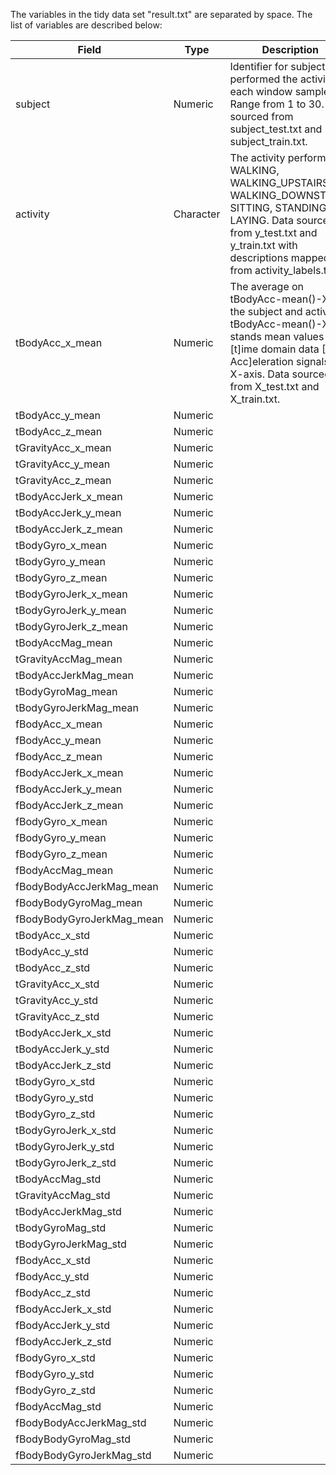 The variables in the tidy data set "result.txt" are separated by space.  The list of variables are described below:

Field|Type|Description
-----|----|-----------
subject|Numeric|Identifier for subject who performed the activity for each window sample.  Range from 1 to 30.  Data sourced from subject\_test.txt and subject\_train.txt.
activity|Character|The activity performed: WALKING, WALKING\_UPSTAIRS, WALKING\_DOWNSTAIRS, SITTING, STANDING, LAYING.  Data sourced from y\_test.txt and y\_train.txt with descriptions mapped from activity_labels.txt
tBodyAcc\_x\_mean|Numeric|The average on tBodyAcc-mean()-X for the subject and activity.  tBodyAcc-mean()-X stands mean values of [t]ime domain data [Body Acc]eleration signals in X-axis.  Data sourced from X\_test.txt and X\_train.txt. |
tBodyAcc\_y\_mean|Numeric||
tBodyAcc\_z\_mean|Numeric||
tGravityAcc\_x\_mean|Numeric||
tGravityAcc\_y\_mean|Numeric||
tGravityAcc\_z\_mean|Numeric||
tBodyAccJerk\_x\_mean|Numeric||
tBodyAccJerk\_y\_mean|Numeric||
tBodyAccJerk\_z\_mean|Numeric||
tBodyGyro\_x\_mean|Numeric||
tBodyGyro\_y\_mean|Numeric||
tBodyGyro\_z\_mean|Numeric||
tBodyGyroJerk\_x\_mean|Numeric||
tBodyGyroJerk\_y\_mean|Numeric||
tBodyGyroJerk\_z\_mean|Numeric||
tBodyAccMag\_mean|Numeric||
tGravityAccMag\_mean|Numeric||
tBodyAccJerkMag\_mean|Numeric||
tBodyGyroMag\_mean|Numeric||
tBodyGyroJerkMag\_mean|Numeric||
fBodyAcc\_x\_mean|Numeric||
fBodyAcc\_y\_mean|Numeric||
fBodyAcc\_z\_mean|Numeric||
fBodyAccJerk\_x\_mean|Numeric||
fBodyAccJerk\_y\_mean|Numeric||
fBodyAccJerk\_z\_mean|Numeric||
fBodyGyro\_x\_mean|Numeric||
fBodyGyro\_y\_mean|Numeric||
fBodyGyro\_z\_mean|Numeric||
fBodyAccMag\_mean|Numeric||
fBodyBodyAccJerkMag\_mean|Numeric||
fBodyBodyGyroMag\_mean|Numeric||
fBodyBodyGyroJerkMag\_mean|Numeric||
tBodyAcc\_x\_std|Numeric||
tBodyAcc\_y\_std|Numeric||
tBodyAcc\_z\_std|Numeric||
tGravityAcc\_x\_std|Numeric||
tGravityAcc\_y\_std|Numeric||
tGravityAcc\_z\_std|Numeric||
tBodyAccJerk\_x\_std|Numeric||
tBodyAccJerk\_y\_std|Numeric||
tBodyAccJerk\_z\_std|Numeric||
tBodyGyro\_x\_std|Numeric||
tBodyGyro\_y\_std|Numeric||
tBodyGyro\_z\_std|Numeric||
tBodyGyroJerk\_x\_std|Numeric||
tBodyGyroJerk\_y\_std|Numeric||
tBodyGyroJerk\_z\_std|Numeric||
tBodyAccMag\_std|Numeric||
tGravityAccMag\_std|Numeric||
tBodyAccJerkMag\_std|Numeric||
tBodyGyroMag\_std|Numeric||
tBodyGyroJerkMag\_std|Numeric||
fBodyAcc\_x\_std|Numeric||
fBodyAcc\_y\_std|Numeric||
fBodyAcc\_z\_std|Numeric||
fBodyAccJerk\_x\_std|Numeric||
fBodyAccJerk\_y\_std|Numeric||
fBodyAccJerk\_z\_std|Numeric||
fBodyGyro\_x\_std|Numeric||
fBodyGyro\_y\_std|Numeric||
fBodyGyro\_z\_std|Numeric||
fBodyAccMag\_std|Numeric||
fBodyBodyAccJerkMag\_std|Numeric||
fBodyBodyGyroMag\_std|Numeric||
fBodyBodyGyroJerkMag\_std|Numeric||
